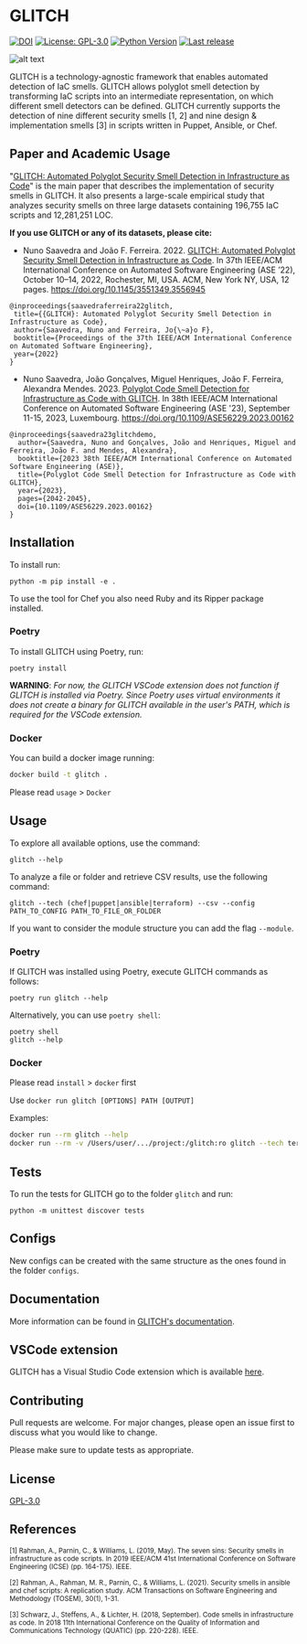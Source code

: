 # GLITCH

[![DOI](https://zenodo.org/badge/453066827.svg)](https://zenodo.org/badge/latestdoi/453066827)
[![License: GPL-3.0](https://badgen.net/github/license/sr-lab/GLITCH)](https://www.gnu.org/licenses/gpl-3.0)
[![Python Version](https://img.shields.io/badge/python-3.10+-blue)](https://www.python.org/downloads/)
[![Last release](https://badgen.net/github/release/sr-lab/GLITCH/)](https://github.com/sr-lab/GLITCH/releases)

![alt text](https://github.com/sr-lab/GLITCH/blob/main/logo.png?raw=true)

GLITCH is a technology-agnostic framework that enables automated detection of IaC smells. GLITCH allows polyglot smell detection by transforming IaC scripts into an intermediate representation, on which different smell detectors can be defined. GLITCH currently supports the detection of nine different security smells [1, 2] and nine design & implementation smells [3] in scripts written in Puppet, Ansible, or Chef.



## Paper and Academic Usage
"[GLITCH: Automated Polyglot Security Smell Detection in Infrastructure as Code](https://arxiv.org/abs/2205.14371)" is the main paper that describes the implementation of security smells in GLITCH. It also presents a large-scale empirical study  that analyzes security smells on three large datasets containing 196,755 IaC scripts and 12,281,251 LOC.

**If you use GLITCH or any of its datasets, please cite:**

 - Nuno Saavedra and João F. Ferreira. 2022. [GLITCH: Automated Polyglot Security Smell Detection in Infrastructure as Code](https://arxiv.org/abs/2205.14371). In 37th IEEE/ACM International Conference on Automated Software Engineering (ASE ’22), October 10–14, 2022, Rochester, MI, USA. ACM, New York NY, USA, 12 pages. https://doi.org/10.1145/3551349.3556945  
 

 ```
 @inproceedings{saavedraferreira22glitch,
  title={{GLITCH}: Automated Polyglot Security Smell Detection in Infrastructure as Code},
  author={Saavedra, Nuno and Ferreira, Jo{\~a}o F},
  booktitle={Proceedings of the 37th IEEE/ACM International Conference on Automated Software Engineering},
  year={2022}
}
 ```

- 	Nuno Saavedra, João Gonçalves, Miguel Henriques, João F. Ferreira, Alexandra Mendes. 2023. [Polyglot Code Smell Detection for Infrastructure as Code with GLITCH](https://arxiv.org/pdf/2308.09458.pdf). In 38th IEEE/ACM International Conference on Automated Software Engineering (ASE '23), September 11-15, 2023, Luxembourg.
https://doi.org/10.1109/ASE56229.2023.00162

```
@inproceedings{saavedra23glitchdemo,
  author={Saavedra, Nuno and Gonçalves, João and Henriques, Miguel and Ferreira, João F. and Mendes, Alexandra},
  booktitle={2023 38th IEEE/ACM International Conference on Automated Software Engineering (ASE)}, 
  title={Polyglot Code Smell Detection for Infrastructure as Code with GLITCH}, 
  year={2023},
  pages={2042-2045},
  doi={10.1109/ASE56229.2023.00162}
}
```

## Installation

To install run:
```
python -m pip install -e .
```

To use the tool for Chef you also need Ruby and its Ripper package installed.

### Poetry

To install GLITCH using Poetry, run:
```
poetry install
```

**WARNING**: _For now, the GLITCH VSCode extension does not function if GLITCH 
is installed via Poetry. Since Poetry uses virtual environments it does not 
create a binary for GLITCH available in the user's PATH, which is required for 
the VSCode extension._

### Docker

You can build a docker image running:
```bash
docker build -t glitch .
```
Please read `usage` > `Docker`

## Usage

To explore all available options, use the command:
```
glitch --help
```

To analyze a file or folder and retrieve CSV results, use the following command:
```
glitch --tech (chef|puppet|ansible|terraform) --csv --config PATH_TO_CONFIG PATH_TO_FILE_OR_FOLDER
```

If you want to consider the module structure you can add the flag ```--module```.

### Poetry

If GLITCH was installed using Poetry, execute GLITCH commands as follows:
```
poetry run glitch --help
```

Alternatively, you can use `poetry shell`:
```
poetry shell
glitch --help
```

### Docker
Please read `install` > `docker` first

Use `docker run glitch [OPTIONS] PATH [OUTPUT]`

Examples:

```bash
docker run --rm glitch --help
docker run --rm -v /Users/user/.../project:/glitch:ro glitch --tech terraform .
```

## Tests

To run the tests for GLITCH go to the folder ```glitch``` and run:
```
python -m unittest discover tests
```

## Configs

New configs can be created with the same structure as the ones found in the folder ```configs```.

## Documentation

More information can be found in [GLITCH's documentation](https://github.com/sr-lab/GLITCH/wiki).

## VSCode extension

GLITCH has a Visual Studio Code extension which is available [here](https://github.com/sr-lab/GLITCH/tree/main/vscode-extension/glitch).

## Contributing
Pull requests are welcome. For major changes, please open an issue first to discuss what you would like to change.

Please make sure to update tests as appropriate.

## License
[GPL-3.0](https://choosealicense.com/licenses/gpl-3.0/)

## References

<sub>[1] Rahman, A., Parnin, C., & Williams, L. (2019, May). The seven sins: Security smells in infrastructure as code scripts. In 2019 IEEE/ACM 41st International Conference on Software Engineering (ICSE) (pp. 164-175). IEEE.</sub>

<sub>[2] Rahman, A., Rahman, M. R., Parnin, C., & Williams, L. (2021). Security smells in ansible and chef scripts: A replication study. ACM Transactions on Software Engineering and Methodology (TOSEM), 30(1), 1-31.</sub>

<sub>[3] Schwarz, J., Steffens, A., & Lichter, H. (2018, September). Code smells in infrastructure as code. In 2018 11th International Conference on the Quality of Information and Communications Technology (QUATIC) (pp. 220-228). IEEE.</sub>
